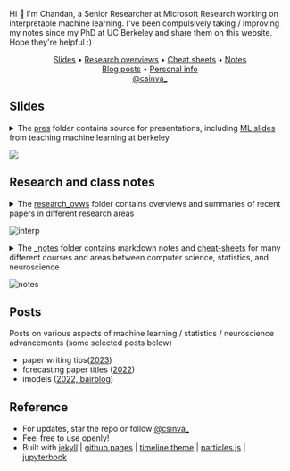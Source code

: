 <!-- <h1 align="center">Source for <a href="https://csinva.github.io">csinva.io</a></h1> -->
Hi 👋 I'm Chandan, a Senior Researcher at Microsoft Research working on interpretable machine learning. I've been compulsively taking / improving my notes since my PhD at UC Berkeley and share them on this website. Hope they're helpful :)


<p align="center">
  <a href="pres">Slides</a> •
  <a href="_notes/research_ovws">Research overviews</a> •
  <a href="_notes/cheat_sheets">Cheat sheets</a> •
  <a href="_notes">Notes</a>
  <br>
  <a href="_blog">Blog posts</a> •
  <a href="https://scholar.google.com/citations?hl=en&user=XpttKK8AAAAJ&view_op=list_works&sortby=pubdate">Personal info</a>
  <br>
  <a href="https://twitter.com/csinva_">@csinva_</a>
</p>

## Slides

<details>
<summary>The <a href="pres">pres</a> folder contains source for presentations, including <a href="https://csinva.github.io/pres/189/#/">ML slides</a> from teaching machine learning at berkeley</summary>
The source is in markdown (<a href="https://csinva.io/blog/misc/reveal_md_enhanced/readme">built with reveal-md</a>) and is easily editable / exportable
<ul>
	<li><a href="https://csinva.io/pres/189/#/">ML slides (berkeley cs 189)</a></li>
	<li><a href="https://csinva.io/pres/188/#/">AI slides (berkeley cs 188)</a></li>   <li><a href="https://docs.google.com/presentation/d/1RIdbV279r20marRrN0b1bu2z9STkrivsMDa_Dauk8kE/present?slide=id.p">Interpretability workshop</a></li> 
	<li><a href="https://docs.google.com/presentation/d/1cdzZsyRYRs9GiR9s2-V7OO8oIcaabT5TVJFGR9qk_HY/present?slide=id.p">Disentangled interpretations</a></li> 
</ul> 
</details>

![](assets/img/pres_demo.gif)

## Research and class notes

<details>
<summary>The <a href="_notes/research_ovws">research_ovws</a> folder contains overviews and summaries of recent papers in different research areas</summary>
<ul>
<li><a href="https://github.com/csinva/csinva.github.io/blob/master/_notes/research_ovws/ovw_interp.md">Interpretability</a></li>
<li><a href="https://csinva.io/notes/research_ovws/ovw_causal_inference.html">Causal inference</a></li>
<li><a href="https://csinva.io/notes/research_ovws/ovw_transfer_learning.html">Transfer learning</a></li>
<li><a href="https://csinva.io/notes/research_ovws/ovw_uncertainty.html">Uncertainty</a></li>
<li><a href="https://github.com/csinva/csinva.github.io/blob/master/_notes/research_ovws/ovw_dl_theory.md">DL theory</a></li>
<li><a href="https://github.com/csinva/csinva.github.io/blob/master/_notes/research_ovws/ovw_complexity.md">Complexity</a></li>
<li><a href="https://github.com/csinva/csinva.github.io/blob/master/_notes/research_ovws/ovw_scat.md">Scattering transform</a></li>
<li><a href="https://github.com/csinva/csinva.github.io/blob/master/_notes/research_ovws/ovw_dl_for_neuro.md">DL in neuroscience</a></li>
</ul>
</details>

![interp](assets/img/notes_screenshot.jpg)

<details>
<summary>The <a href="_notes">_notes</a> folder contains markdown notes and <a href="_notes/cheat_sheets">cheat-sheets</a> for many different courses and areas between computer science, statistics, and neuroscience</summary>
<ul>
  <li><a href="https://csinva.io/notes/cheat_sheets/interp.svg">Interpretability cheat sheet</a></li>
  <li><a href="https://csinva.io/notes/neuro/comp_neuro.html">Computational neuroscience</a></li>
  <li><a href="https://csinva.io/notes/stat/causal_inference.html">Causal inference notes</a></li>
  <li><a href="https://csinva.io/notes/ml/classification.html">Classification</a></li>
  <li><a href="https://csinva.io/notes/math/linear_algebra.html">Linear algebra</a></li>
  <li><a href="https://csinva.io/notes/stat/info_theory.html">Info theory</a></li>
  <li><a href="https://csinva.io/notes/ml/comp_vision.html">Computer vision</a></li>
  <li><a href="https://csinva.io/#:~:text=A%20rough%20set%20of%20notes%20which%20may%20serve%20as%20useful%20reference%20for%20people%20in%20machine%20learning%20/%20neuroscience.">Way more notes here</a></li>
</ul>
</details>

![notes](https://csinva.io/notes/cheat_sheets/interp.svg?sanitize=True)


## Posts

Posts on various aspects of machine learning / statistics / neuroscience advancements (some selected posts below)
- paper writing tips([2023](https://csinva.io/blog/misc/23_paper_writing_tips))
- forecasting paper titles ([2022](https://csinva.io/gpt-paper-title-generator/))
- imodels ([2022, bairblog](https://bair.berkeley.edu/blog/2022/02/02/imodels/))

## Reference

- For updates, star the repo or follow [@csinva_](https://twitter.com/csinva_)
- Feel free to use openly!
- Built with [jekyll](https://jekyllrb.com/) | [github pages](https://pages.github.com/) | [timeline theme](http://kirbyt.github.io/timeline-jekyll-theme) | [particles.js](https://vincentgarreau.com/particles.js/) | [jupyterbook](https://jupyterbook.org/intro.html)
